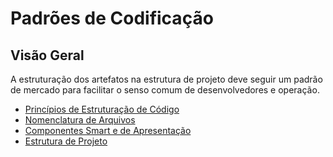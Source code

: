 # Padrões de Codificação

## Visão Geral

A estruturação dos artefatos na estrutura de projeto deve seguir um padrão de mercado para facilitar o senso comum de desenvolvedores e operação.

- [Princípios de Estruturação de Código](./PADROES_LIFT.md)
- [Nomenclatura de Arquivos](./PADROES_NOMENCLATURA.md)
- [Componentes Smart e de Apresentação](./PADROES_COMPONENTES.md)
- [Estrutura de Projeto](./ESTRUTURA_PROJETO.md)
